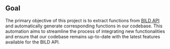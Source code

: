 ## Goal
The primary objective of this project is to extract functions from [BILD API](https://bildexternalapi.portledocs.com/#/docs/apireference) and automatically generate corresponding functions in our codebase. This automation aims to streamline the process of integrating new functionalities and ensure that our codebase remains up-to-date with the latest features available for the BILD API.
